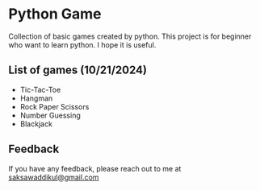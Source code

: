 # Python Game
Collection of basic games created by python. This project is for beginner who want to learn python. I hope it is useful.


## List of games (10/21/2024)
- Tic-Tac-Toe
- Hangman 
- Rock Paper Scissors 
- Number Guessing 
- Blackjack

## Feedback

If you have any feedback, please reach out to me at saksawaddikul@gmail.com
